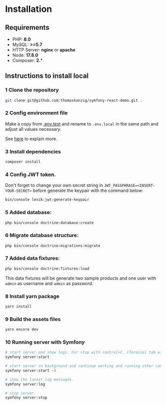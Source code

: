 # Installation

## Requirements

- PHP: **8.0**
- MySQL: **>=5.7**
- HTTP Server: **nginx** or **apache**
- Node: **17.8.0**
- Composer: **2.***

## Instructions to install local

### 1 Clone the repository

```bash
git clone git@github.com:thomaskanzig/symfony-react-demo.git .
```

### 2 Config environment file

Make a copy from [.env.test](../.env.test) and rename to `.env.local` in the same path and adjust all values necessary.

See [here](https://symfony.com/blog/new-in-symfony-4-2-define-env-vars-per-environment) to explain more.

### 3 Install dependencies

```bash
composer install
```

### 4 Config JWT token.

Don't forget to change your own secret string in `JWT_PASSPHRASE=<INSERT-YOUR-SECRET>` before generate the keypair with the command below:

```bash
bin/console lexik:jwt:generate-keypair
```

### 5 Added database:
```bash
php bin/console doctrine:database:create
```

### 6 Migrate database structure:
```bash
php bin/console doctrine:migrations:migrate
```

### 7 Added data fixtures:
```bash
php bin/console doctrine:fixtures:load
```

This data fixtures will be generate two sample products and one user with `admin` as username and `admin` as password.  

### 8 Install yarn package

```bash
yarn install
```

### 9 Build the assets files
```bash
yarn encore dev
```

### 10 Running server with Symfony

```bash
# start server and show logs. For stop with control+C. (Terminal tab will be unavaible).
symfony server:start
```

```bash
# start server in background and continue working and running other comands
symfony server:start -d
```

```bash
# show the latest log messages.
symfony server:log
```

```bash
# stop server.
symfony server:stop
```
